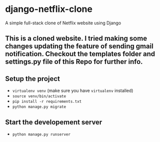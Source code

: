 # django-netflix-clone
A simple full-stack clone of Netflix website using Django


## This is a cloned website. I tried making some changes updating the feature of sending gmail notification. Checkout the templates folder and settings.py file of this Repo for further info.


## Setup the project
- `virtualenv venv` (make sure you have `virtualenv` installed)
- `source venv/bin/activate`
- `pip install -r requirements.txt`
- `python manage.py migrate`

## Start the developement server
- `python manage.py runserver`

